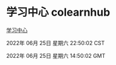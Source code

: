# 学习中心 colearnhub
[学习中心](http://219.139.196.158:56308/colearnhub/)

2022年 06月 25日 星期六 22:50:02 CST

2022年 06月 25日 星期六 14:50:02 GMT
